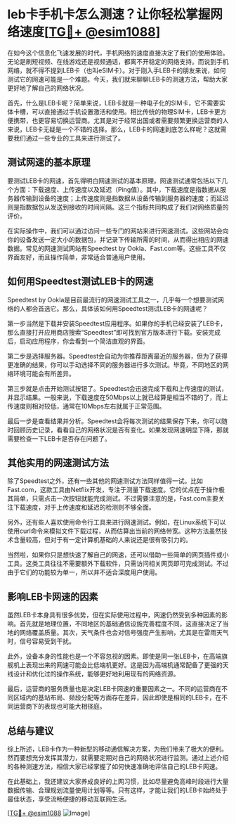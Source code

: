 # leb卡手机卡怎么测速？让你轻松掌握网络速度[[TG💪+ @esim1088](https://t.me/s/esim1088)]

在如今这个信息化飞速发展的时代，手机网络的速度直接决定了我们的使用体验。无论是刷短视频、在线游戏还是视频通话，都离不开稳定的网络支持。而说到手机网络，就不得不提到LEB卡（也叫eSIM卡）。对于刚入手LEB卡的朋友来说，如何测试它的网速可能是一个难题。今天，我们就来聊聊LEB卡的测速方法，帮助大家更好地了解自己的网络状况。

首先，什么是LEB卡呢？简单来说，LEB卡就是一种电子化的SIM卡，它不需要实体卡槽，可以直接通过手机设置激活和使用。相比传统的物理SIM卡，LEB卡更方便携带，也更容易切换运营商。尤其是对于经常出国或者需要频繁更换运营商的人来说，LEB卡无疑是一个不错的选择。那么，LEB卡的网速到底怎么样呢？这就需要我们通过一些专业的工具来进行测试了。

## 测试网速的基本原理

要测试LEB卡的网速，首先得明白网速测试的基本原理。网速测试通常包括以下几个方面：下载速度、上传速度以及延迟（Ping值）。其中，下载速度是指数据从服务器传输到设备的速度；上传速度则是指数据从设备传输到服务器的速度；而延迟则是指数据包从发送到接收的时间间隔。这三个指标共同构成了我们对网络质量的评价。

在实际操作中，我们可以通过访问一些专门的网站来进行网速测试。这些网站会向你的设备发送一定大小的数据包，并记录下传输所需的时间，从而得出相应的网速数据。常见的网速测试网站有Speedtest by Ookla、Fast.com等。这些工具不仅界面友好，而且操作简单，非常适合普通用户使用。

## 如何用Speedtest测试LEB卡的网速

Speedtest by Ookla是目前最流行的网速测试工具之一，几乎每一个想要测试网络的人都会首选它。那么，具体该如何用Speedtest测试LEB卡的网速呢？

第一步当然是下载并安装Speedtest应用程序。如果你的手机已经安装了LEB卡，那么直接打开应用商店搜索“Speedtest”即可找到官方版本进行下载。安装完成后，启动应用程序，你会看到一个简洁直观的界面。

第二步是选择服务器。Speedtest会自动为你推荐距离最近的服务器，但为了获得更准确的结果，你可以手动选择不同的服务器进行多次测试。毕竟，不同地区的网络环境可能会有所差异。

第三步就是点击开始测试按钮了。Speedtest会迅速完成下载和上传速度的测试，并显示结果。一般来说，下载速度在50Mbps以上就已经算是相当不错的了，而上传速度则相对较低，通常在10Mbps左右就属于正常范围。

最后一步是查看结果并分析。Speedtest会将每次测试的结果保存下来，你可以随时回顾历史记录，看看自己的网络状况是否有变化。如果发现网速明显下降，那就需要检查一下LEB卡是否存在问题了。

## 其他实用的网速测试方法

除了Speedtest之外，还有一些其他的网速测试方法同样值得一试。比如Fast.com，这款工具由Netflix开发，专注于测量下载速度。它的优点在于操作极其简单，只需点击一次按钮就能完成测试。不过需要注意的是，Fast.com主要关注下载速度，对于上传速度和延迟的检测则不够全面。

另外，还有些人喜欢使用命令行工具来进行网速测试。例如，在Linux系统下可以使用curl命令来模拟文件下载过程，从而估算出当前的网络带宽。这种方法虽然技术含量较高，但对于有一定计算机基础的人来说还是很有吸引力的。

当然啦，如果你只是想快速了解自己的网速，还可以借助一些简单的网页插件或小工具。这类工具往往不需要额外下载软件，只需访问相关网页即可完成测试。不过由于它们的功能较为单一，所以并不适合深度用户使用。

## 影响LEB卡网速的因素

虽然LEB卡本身具有很多优势，但在实际使用过程中，网速仍然受到多种因素的影响。首先就是地理位置，不同地区的基础通信设施完善程度不同，这直接决定了当地的网络覆盖质量。其次，天气条件也会对信号强度产生影响，尤其是在雷雨天气时，信号容易受到干扰。

此外，设备本身的性能也是一个不容忽视的因素。即使是同一张LEB卡，在高端旗舰机上表现出来的网速可能会比低端机更好。这是因为高端机通常配备了更强的天线设计和优化过的操作系统，能够更好地利用现有的网络资源。

最后，运营商的服务质量也是决定LEB卡网速的重要因素之一。不同的运营商在不同区域内的基站布局、频段分配等方面存在差异，因此即使是相同的LEB卡，在不同运营商下的表现也可能大相径庭。

## 总结与建议

综上所述，LEB卡作为一种新型的移动通信解决方案，为我们带来了极大的便利。然而要想充分发挥其潜力，就需要定期对自己的网络状况进行监测。通过上述介绍的各种测速方法，相信大家已经掌握了如何快速准确地评估自己的LEB卡网速。

在此基础上，我还建议大家养成良好的上网习惯，比如尽量避免高峰时段进行大量数据传输、合理规划流量使用计划等等。只有这样，才能让我们的LEB卡始终处于最佳状态，享受流畅便捷的移动互联网生活。

[[TG💪+ @esim1088](https://t.me/s/esim1088) ![Image](https://i.postimg.cc/4NQfJmqS/Snipaste-2025-05-13-00-14-12.png)]
